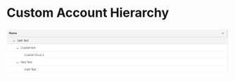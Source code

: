# Custom Account Hierarchy


<img src="https://raw.githubusercontent.com/effordDev/sf-custom-account-hierarchy/master/2023-01-13-13-08-05.png"/>